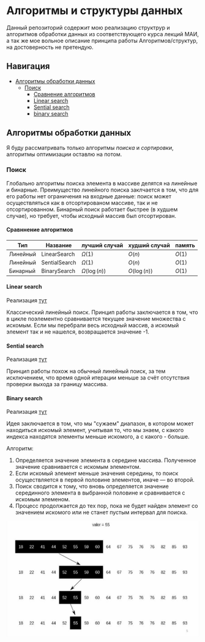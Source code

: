 # Алгоритмы и структуры данных
Данный репозиторий содержит мою реализацию структрур и алгоритмов обработки данных из соответствующего курса лекций МАИ, а так же мое вольное описание принципа работы Алгоритмов/структур, на достоверность не претендую.

## Навигация
- [Алгоритмы обработки данных](#алгоритмы-обработки-данных)
    - [Поиск](#поиск)
        - [Сравнение алгоритмов](#сравннение-алгоритмов)
        - [Linear search](#linear-search)
        - [Sential search](#sential-search)
        - [binary search](#binary-search)


## Алгоритмы обработки данных
Я буду рассматривать только алгоритмы *поиска* и *сортировки*, алгоритмы оптимизации оставлю на потом.

### Поиск
Глобально алгоритмы поиска элемента в массиве делятся на линейные и бинарные. Преимущество линейного поиска заклчается в том, что для его работы нет ограничения на входные данные: поиск может осуществляться как в отсортированом массиве, так и не отсортированном. Бинарный поиск работает быстрее (в худшем случае), но требует, чтобы исходный массив был отсортирован.

#### Сравннение алгоритмов

| Тип | Название | лучший случай | худший случай | память |
|-|-|-|-|-|
| Линейный | LinearSearch | $\Omega(1)$ | $O(n)$ | $O(1)$ |
| Линейный | SentialSearch | $\Omega(1)$ | $O(n)$ | $O(1)$ |
| Бинарный | BinarySearch | $\Omega(\log(n))$ | $O(\log(n))$ | $O(1)$ |

#### Linear search
Реализация [тут](https://github.com/artemilin-2023/Algorithms/blob/d902b9e2a85b5ab0832a85998bab512b2bb03d30/Algorithms/Searcher.cs#L12)

Классический линейный поиск. Принцип работы заключается в том, что в цикле поэлементно сравнивается текущее значение множества с искомым. Если мы перебрали весь исходный массив, а искомый элемент так и не нашелся, возвращается значение -1.

#### Sential search
Реализация [тут](https://github.com/artemilin-2023/Algorithms/blob/d902b9e2a85b5ab0832a85998bab512b2bb03d30/Algorithms/Searcher.cs#L30)

Принцип работы похож на обычный линейный поиск, за тем исключением, что время одной итерации меньше за счёт отсутствия проверки выхода за границу массива.

#### Binary search
Реализация [тут](https://github.com/artemilin-2023/Algorithms/blob/d902b9e2a85b5ab0832a85998bab512b2bb03d30/Algorithms/Searcher.cs#L53)

Идея заключается в том, что мы "сужаем" диапазон, в котором может находиться искомый элемент, учитывая то, что мы знаем, с какого индекса находятся элементы меньше искомого, а с какого - больше.

Алгоритм:
1. Определяется значение элемента в середине массива. Полученное значение сравнивается с искомым элементом.
2. Если искомый элемент меньше значения середины, то поиск осуществляется в первой половине элементов, иначе — во второй.
3. Поиск сводится к тому, что вновь определяется значение серединного элемента в выбранной половине и сравнивается с искомым элеменом.
4. Процесс продолжается до тех пор, пока не будет найден элемент со значением искомого или не станет пустым интервал для поиска.

![binsearch](./readme-source/binsearch.jpg)